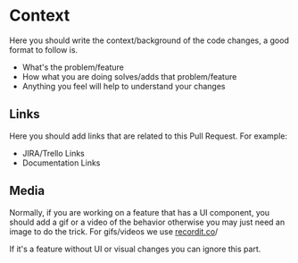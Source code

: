# Context
Here you should write the context/background of the code changes, a
good format to follow is.

* What's the problem/feature
* How what you are doing solves/adds that problem/feature
* Anything you feel will help to understand your changes

## Links
Here you should add links that are related to this Pull Request. For
example:

* JIRA/Trello Links
* Documentation Links

## Media
Normally, if you are working on a feature that has a UI component, you
should add a gif or a video of the behavior otherwise you may just need
an image to do the trick. For gifs/videos we use [recordit.co](http://recordit.co)/

If it's a feature without UI or visual changes you can ignore this part.
